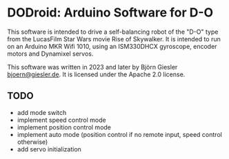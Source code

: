# DODroid: Arduino Software for D-O

This software is intended to drive a self-balancing robot of the "D-O" type from the LucasFilm Star Wars movie Rise of Skywalker. It is intended to run on an Arduino MKR Wifi 1010, using an ISM330DHCX gyroscope, encoder motors and Dynamixel servos.

This software was written in 2023 and later by Björn Giesler <bjoern@giesler.de>. It is licensed under the Apache 2.0 license.

## TODO
- add mode switch
- implement speed control mode
- implement position control mode
- implement auto mode (position control if no remote input, speed control otherwise)
- add servo initialization